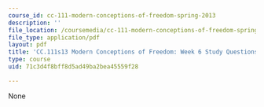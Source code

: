 ```yaml
---
course_id: cc-111-modern-conceptions-of-freedom-spring-2013
description: ''
file_location: /coursemedia/cc-111-modern-conceptions-of-freedom-spring-2013/71c3d4f8bff8d5ad49ba2bea45559f28_MITCC_111F12_Week6Ques.pdf
file_type: application/pdf
layout: pdf
title: 'CC.111s13 Modern Conceptions of Freedom: Week 6 Study Questions'
type: course
uid: 71c3d4f8bff8d5ad49ba2bea45559f28

---
```

None